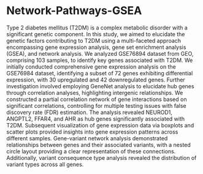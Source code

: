 # Network-Pathways-GSEA
Type 2 diabetes mellitus (T2DM) is a complex metabolic disorder with a significant genetic component. In this study, we aimed to elucidate the genetic factors contributing to T2DM using a multi-faceted approach encompassing gene expression analysis, gene set enrichment analysis (GSEA), and network analysis. We analyzed GSE76894 dataset from GEO, comprising 103 samples, to identify key genes associated with T2DM. We initially conducted comprehensive gene expression analysis on the GSE76984 dataset, identifying a subset of 72 genes exhibiting differential expression, with 30 upregulated and 42 downregulated genes. Further investigation involved employing GeneNet analysis to elucidate hub genes through correlation analyses, highlighting intergenic relationships. We constructed a partial correlation network of gene interactions based on significant correlations, controlling for multiple testing issues with false discovery rate (FDR) estimation. The analysis revealed NEUROD1, ANGPTL2, FFAR4, and AHR as hub genes significantly associated with T2DM. Subsequent visualization of gene expression data via boxplots and scatter plots provided insights into gene expression patterns across different samples. Gene-variant network analysis demonstrated relationships between genes and their associated variants, with a nested circle layout providing a clear representation of these connections. Additionally, variant consequence type analysis revealed the distribution of variant types across all genes.
